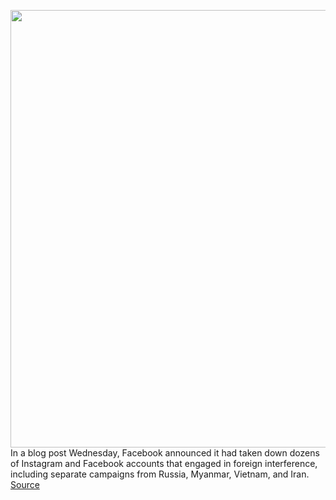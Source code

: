<img src='https://cdn.vox-cdn.com/thumbor/Jc1GWERgtzNzd5psHxD0vtnqUL0=/0x0:2040x1360/1200x800/filters:focal(857x517:1183x843)/cdn.vox-cdn.com/uploads/chorus_image/image/66302605/acastro_180720_1777_facebook_0001.0.jpg' width='700px' /><br/>
In a blog post Wednesday, Facebook announced it had taken down dozens of Instagram and Facebook accounts that engaged in foreign interference, including separate campaigns from Russia, Myanmar, Vietnam, and Iran.
<a href='https://www.theverge.com/2020/2/12/21134957/facebook-fake-trump-iran-russia-elections-foreign-interference'> Source <a/>